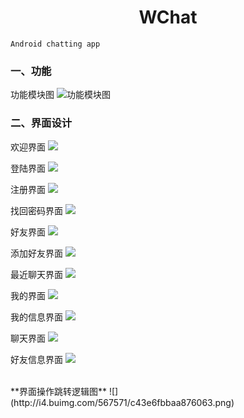 # <center>WChat</center>
    Android chatting app

### 一、功能

功能模块图
![功能模块图](http://i4.buimg.com/567571/e80e967c1e6138bf.png)

### 二、界面设计
欢迎界面
![](http://i4.buimg.com/567571/ca456414567e8501.png)

登陆界面
![](http://i2.muimg.com/567571/9408a64a8c56c258.png)

注册界面
![](http://i2.muimg.com/567571/8644dd82d5ba342d.png)

找回密码界面
![](http://i4.buimg.com/567571/948d51e79c244b59.png)

好友界面
![](http://i2.muimg.com/567571/d4052bed2b568ddf.png)

添加好友界面
![](http://i2.muimg.com/567571/1270d7ab86a64bc0.png)

最近聊天界面
![](http://i4.buimg.com/567571/42d7e69c68618c8f.png)

我的界面
![](http://i4.buimg.com/567571/2282a35e0e5d2331.png)

我的信息界面
![](http://i4.buimg.com/567571/08f32530887243b5.png)

聊天界面
![](http://i2.muimg.com/567571/b15e0910eee3bcb6.png)

好友信息界面
![](http://i1.piimg.com/567571/01a35d0415e95e5a.png)

<br/>
**界面操作跳转逻辑图**
![](http://i4.buimg.com/567571/c43e6fbbaa876063.png)








